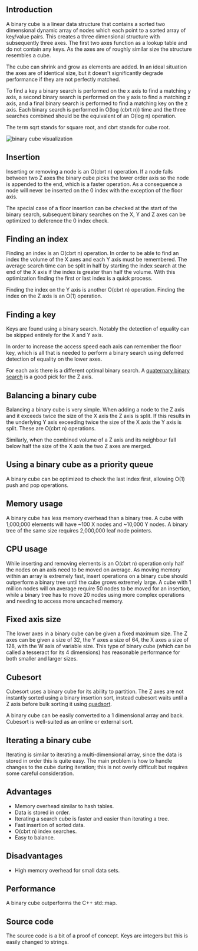 Introduction
------------
A binary cube is a linear data structure that contains a sorted two dimensional dynamic array of nodes which each point to a sorted array of key/value pairs. This creates a three dimensional structure with subsequently three axes. The first two axes function as a lookup table and do not contain any keys. As the axes are of roughly similar size the structure resembles a cube.

The cube can shrink and grow as elements are added. In an ideal situation the axes are of identical size, but it doesn't significantly degrade performance if they are not perfectly matched.

To find a key a binary search is performed on the x axis to find a matching y axis, a second binary search is performed on the y axis to find a matching z axis, and a final binary search is performed to find a matching key on the z axis. Each binary search is performed in O(log (cbrt n)) time and the three searches combined should be the equivalent of an O(log n) operation.

The term sqrt stands for square root, and cbrt stands for cube root.

![binary cube visualization](https://github.com/scandum/binary_cube/blob/main/binary_cube1.png)

Insertion
---------
Inserting or removing a node is an O(cbrt n) operation. If a node falls between two Z axes the binary cube picks the lower order axis so the node is appended to the end, which is a faster operation. As a consequence a node will never be inserted on the 0 index with the exception of the floor axis.

The special case of a floor insertion can be checked at the start of the binary search, subsequent binary searches on the X, Y and Z axes can be optimized to deference the 0 index check.

Finding an index
----------------
Finding an index is an O(cbrt n) operation. In order to be able to find an index the volume of the X axes and each Y axis must be remembered. The average search time can be split in half by starting the index search at the end of the X axis if the index is greater than half the volume. With this optimization finding the first or last index is a quick process.

Finding the index on the Y axis is another O(cbrt n) operation. Finding the index on the Z axis is an O(1) operation.

Finding a key
-------------
Keys are found using a binary search. Notably the detection of equality can be skipped entirely for the X and Y axis.

In order to increase the access speed each axis can remember the floor key, which is all that is needed to perform a binary search using deferred detection of equality on the lower axes.

For each axis there is a different optimal binary search. A [quaternary binary search](https://github.com/scandum/binary_search) is a good pick for the Z axis.

Balancing a binary cube
-----------------------
Balancing a binary cube is very simple. When adding a node to the Z axis and it exceeds twice the size of the X axis the Z axis is split. If this results in the underlying Y axis exceeding twice the size of the X axis the Y axis is split. These are O(cbrt n) operations.

Similarly, when the combined volume of a Z axis and its neighbour fall below half the size of the X axis the two Z axes are merged.

Using a binary cube as a priority queue
---------------------------------------
A binary cube can be optimized to check the last index first, allowing O(1) push and pop operations.

Memory usage
------------
A binary cube has less memory overhead than a binary tree. A cube with 1,000,000 elements will have ~100 X nodes and ~10,000 Y nodes. A binary tree of the same size requires 2,000,000 leaf node pointers.

CPU usage
---------
While inserting and removing elements is an O(cbrt n) operation only half the nodes on an axis need to be moved on average. As moving memory within an array is extremely fast, insert operations on a binary cube should outperform a binary tree until the cube grows extremely large. A cube with 1 million nodes will on average require 50 nodes to be moved for an insertion, while a binary tree has to move 20 nodes using more complex operations and needing to access more uncached memory.

Fixed axis size
---------------
The lower axes in a binary cube can be given a fixed maximum size. The Z axes can be given a size of 32, the Y axes a size of 64, the X axes a size of 128, with the W axis of variable size. This type of binary cube (which can be called a tesseract for its 4 dimensions) has reasonable performance for both smaller and larger sizes.

Cubesort
--------
Cubesort uses a binary cube for its ability to partition. The Z axes are not instantly sorted using a binary insertion sort, instead cubesort waits until a Z axis before bulk sorting it using [quadsort](https://github.com/scandum/quadsort).

A binary cube can be easily converted to a 1 dimensional array and back. Cubesort is well-suited as an online or external sort.

Iterating a binary cube
-----------------------
Iterating is similar to iterating a multi-dimensional array, since the data is stored in order this is quite easy. The main problem is how to handle changes to the cube during iteration; this is not overly difficult but requires some careful consideration.

Advantages
----------
* Memory overhead similar to hash tables.
* Data is stored in order.
* Iterating a search cube is faster and easier than iterating a tree.
* Fast insertion of sorted data.
* O(cbrt n) index searches.
* Easy to balance.

Disadvantages
-------------
* High memory overhead for small data sets.

Performance
-----------
A binary cube outperforms the C++ std::map.

Source code
-----------
The source code is a bit of a proof of concept. Keys are integers but this is easily changed to strings. 
